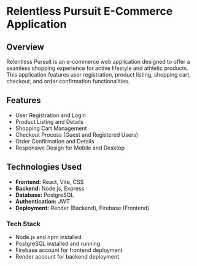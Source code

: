 # Relentless Pursuit E-Commerce Application

## Overview

Relentless Pursuit is an e-commerce web application designed to offer a seamless shopping experience for active lifestyle and athletic products. This application features user registration, product listing, shopping cart, checkout, and order confirmation functionalities.

## Features

- User Registration and Login
- Product Listing and Details
- Shopping Cart Management
- Checkout Process (Guest and Registered Users)
- Order Confirmation and Details
- Responsive Design for Mobile and Desktop

## Technologies Used

- **Frontend:** React, Vite, CSS
- **Backend:** Node.js, Express
- **Database:** PostgreSQL
- **Authentication:** JWT
- **Deployment:** Render (Backend), Firebase (Frontend)

### Tech Stack

- Node.js and npm installed
- PostgreSQL installed and running
- Firebase account for frontend deployment
- Render account for backend deployment
